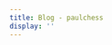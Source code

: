 ```yaml
---
title: Blog - paulchess
display: ''
---
```


<SubNav/>

<ClientOnly>
  <StarBackground />
</ClientOnly>

<ListPosts />
